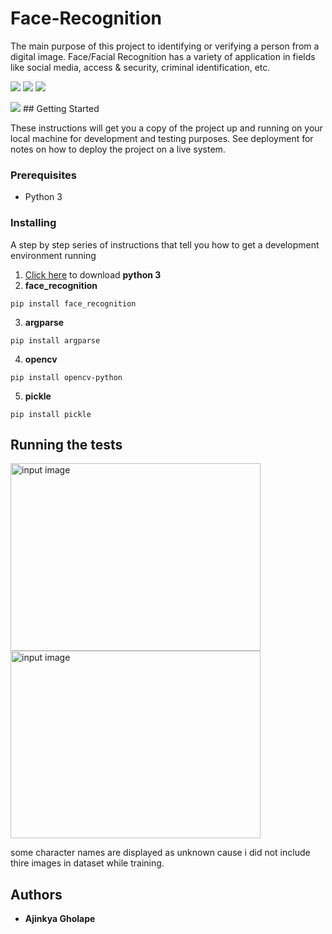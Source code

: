 # Face-Recognition
The main purpose of this project to identifying or verifying a person from a digital image. Face/Facial Recognition has a variety of application in fields like social media, access & security, criminal identification, etc.

<p>
<img src="https://img.shields.io/github/forks/ajinkyagholape1998/Face-Recognition.svg"/>
  <img src="https://img.shields.io/github/stars/ajinkyagholape1998/Face-Recognition.svg"/>
<img src="https://img.shields.io/github/watchers/ajinkyagholape1998/Face-Recognition.svg"/>
</p>
  <img src="http://ForTheBadge.com/images/badges/made-with-python.svg"/>
## Getting Started

These instructions will get you a copy of the project up and running on your local machine for development and testing purposes. See deployment for notes on how to deploy the project on a live system.
### Prerequisites
* Python 3
### Installing
A step by step series of instructions that tell you how to get a development environment running
1. [Click here](https://www.python.org/downloads/) to download **python 3**
2. **face_recognition**
```
pip install face_recognition
```
3. **argparse**
```
pip install argparse
```
4. **opencv**
```
pip install opencv-python
```
5. **pickle**
```
pip install pickle
```

## Running the tests

<img align="left" width="400" height="300" title="input image" src="https://github.com/ajinkyagholape1998/Face-Recognition/blob/master/Face%20Recognition/input%20images/avg.jpg">
<img width="400" height="300" title="input image" src="https://github.com/ajinkyagholape1998/Face-Recognition/blob/master/Face%20Recognition/output/2019-05-2910:58:58.jpg">

some character names are displayed as unknown cause i did not include thire images in dataset while training.
## Authors
* **Ajinkya Gholape** 
